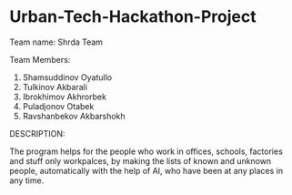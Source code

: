 # Urban-Tech-Hackathon-Project

Team name: Shrda Team

Team Members: 
1. Shamsuddinov Oyatullo
2. Tulkinov Akbarali
3. Ibrokhimov Akhrorbek
4. Puladjonov Otabek
5. Ravshanbekov Akbarshokh




DESCRIPTION:

The program helps for the people who work in offices, schools, factories and stuff only workpalces, by making the lists of known  and unknown people, automatically with the help of AI, who have been at any places in any time.
